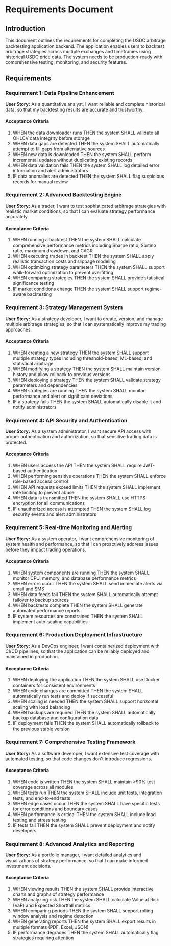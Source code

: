 # Requirements Document

## Introduction

This document outlines the requirements for completing the USDC arbitrage backtesting application backend. The application enables users to backtest arbitrage strategies across multiple exchanges and timeframes using historical USDC price data. The system needs to be production-ready with comprehensive testing, monitoring, and security features.

## Requirements

### Requirement 1: Data Pipeline Enhancement

**User Story:** As a quantitative analyst, I want reliable and complete historical data, so that my backtesting results are accurate and trustworthy.

#### Acceptance Criteria

1. WHEN the data downloader runs THEN the system SHALL validate all OHLCV data integrity before storage
2. WHEN data gaps are detected THEN the system SHALL automatically attempt to fill gaps from alternative sources
3. WHEN new data is downloaded THEN the system SHALL perform incremental updates without duplicating existing records
4. WHEN data validation fails THEN the system SHALL log detailed error information and alert administrators
5. IF data anomalies are detected THEN the system SHALL flag suspicious records for manual review

### Requirement 2: Advanced Backtesting Engine

**User Story:** As a trader, I want to test sophisticated arbitrage strategies with realistic market conditions, so that I can evaluate strategy performance accurately.

#### Acceptance Criteria

1. WHEN running a backtest THEN the system SHALL calculate comprehensive performance metrics including Sharpe ratio, Sortino ratio, maximum drawdown, and CAGR
2. WHEN executing trades in backtest THEN the system SHALL apply realistic transaction costs and slippage modeling
3. WHEN optimizing strategy parameters THEN the system SHALL support walk-forward optimization to prevent overfitting
4. WHEN comparing strategies THEN the system SHALL provide statistical significance testing
5. IF market conditions change THEN the system SHALL support regime-aware backtesting

### Requirement 3: Strategy Management System

**User Story:** As a strategy developer, I want to create, version, and manage multiple arbitrage strategies, so that I can systematically improve my trading approaches.

#### Acceptance Criteria

1. WHEN creating a new strategy THEN the system SHALL support multiple strategy types including threshold-based, ML-based, and statistical arbitrage
2. WHEN modifying a strategy THEN the system SHALL maintain version history and allow rollback to previous versions
3. WHEN deploying a strategy THEN the system SHALL validate strategy parameters and dependencies
4. WHEN strategies are running THEN the system SHALL monitor performance and alert on significant deviations
5. IF a strategy fails THEN the system SHALL automatically disable it and notify administrators

### Requirement 4: API Security and Authentication

**User Story:** As a system administrator, I want secure API access with proper authentication and authorization, so that sensitive trading data is protected.

#### Acceptance Criteria

1. WHEN users access the API THEN the system SHALL require JWT-based authentication
2. WHEN performing sensitive operations THEN the system SHALL enforce role-based access control
3. WHEN API requests exceed limits THEN the system SHALL implement rate limiting to prevent abuse
4. WHEN data is transmitted THEN the system SHALL use HTTPS encryption for all communications
5. IF unauthorized access is attempted THEN the system SHALL log security events and alert administrators

### Requirement 5: Real-time Monitoring and Alerting

**User Story:** As a system operator, I want comprehensive monitoring of system health and performance, so that I can proactively address issues before they impact trading operations.

#### Acceptance Criteria

1. WHEN system components are running THEN the system SHALL monitor CPU, memory, and database performance metrics
2. WHEN errors occur THEN the system SHALL send immediate alerts via email and SMS
3. WHEN data feeds fail THEN the system SHALL automatically attempt failover to backup sources
4. WHEN backtests complete THEN the system SHALL generate automated performance reports
5. IF system resources are constrained THEN the system SHALL implement auto-scaling capabilities

### Requirement 6: Production Deployment Infrastructure

**User Story:** As a DevOps engineer, I want containerized deployment with CI/CD pipelines, so that the application can be reliably deployed and maintained in production.

#### Acceptance Criteria

1. WHEN deploying the application THEN the system SHALL use Docker containers for consistent environments
2. WHEN code changes are committed THEN the system SHALL automatically run tests and deploy if successful
3. WHEN scaling is needed THEN the system SHALL support horizontal scaling with load balancing
4. WHEN backups are required THEN the system SHALL automatically backup database and configuration data
5. IF deployment fails THEN the system SHALL automatically rollback to the previous stable version

### Requirement 7: Comprehensive Testing Framework

**User Story:** As a software developer, I want extensive test coverage with automated testing, so that code changes don't introduce regressions.

#### Acceptance Criteria

1. WHEN code is written THEN the system SHALL maintain >90% test coverage across all modules
2. WHEN tests run THEN the system SHALL include unit tests, integration tests, and end-to-end tests
3. WHEN edge cases occur THEN the system SHALL have specific tests for error conditions and boundary cases
4. WHEN performance is critical THEN the system SHALL include load testing and stress testing
5. IF tests fail THEN the system SHALL prevent deployment and notify developers

### Requirement 8: Advanced Analytics and Reporting

**User Story:** As a portfolio manager, I want detailed analytics and visualizations of strategy performance, so that I can make informed investment decisions.

#### Acceptance Criteria

1. WHEN viewing results THEN the system SHALL provide interactive charts and graphs of strategy performance
2. WHEN analyzing risk THEN the system SHALL calculate Value at Risk (VaR) and Expected Shortfall metrics
3. WHEN comparing periods THEN the system SHALL support rolling window analysis and regime detection
4. WHEN generating reports THEN the system SHALL export results in multiple formats (PDF, Excel, JSON)
5. IF performance degrades THEN the system SHALL automatically flag strategies requiring attention